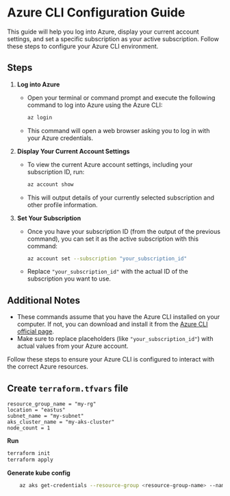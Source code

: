 # Azure CLI Configuration Guide

This guide will help you log into Azure, display your current account settings, and set a specific subscription as your active subscription. Follow these steps to configure your Azure CLI environment.

## Steps

1. **Log into Azure**
   - Open your terminal or command prompt and execute the following command to log into Azure using the Azure CLI:
     ```bash
     az login
     ```
   - This command will open a web browser asking you to log in with your Azure credentials.

2. **Display Your Current Account Settings**
   - To view the current Azure account settings, including your subscription ID, run:
     ```bash
     az account show
     ```
   - This will output details of your currently selected subscription and other profile information.

3. **Set Your Subscription**
   - Once you have your subscription ID (from the output of the previous command), you can set it as the active subscription with this command:
     ```bash
     az account set --subscription "your_subscription_id"
     ```
   - Replace `"your_subscription_id"` with the actual ID of the subscription you want to use.

## Additional Notes

- These commands assume that you have the Azure CLI installed on your computer. If not, you can download and install it from the [Azure CLI official page](https://docs.microsoft.com/en-us/cli/azure/install-azure-cli).
- Make sure to replace placeholders (like `"your_subscription_id"`) with actual values from your Azure account.

Follow these steps to ensure your Azure CLI is configured to interact with the correct Azure resources.

## Create `terraform.tfvars` file

```hcl
resource_group_name = "my-rg"
location = "eastus"
subnet_name = "my-subnet"
aks_cluster_name = "my-aks-cluster"
node_count = 1
```

**Run**
```bash
terraform init
terraform apply
```

**Generate kube config**
```bash
    az aks get-credentials --resource-group <resource-group-name> --name <cluster-name> 
